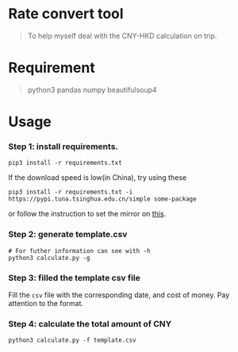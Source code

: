 # Rate convert tool
> To help myself deal with the CNY-HKD calculation on trip.

# Requirement
> python3
> pandas
> numpy
> beautifulsoup4


# Usage

### Step 1: install requirements.
```shell
pip3 install -r requirements.txt
```
If the download speed is low(in China), try using these

```shell
pip3 install -r requirements.txt -i https://pypi.tuna.tsinghua.edu.cn/simple some-package
```

or follow the instruction to set the mirror on [this](https://mirrors.tuna.tsinghua.edu.cn/help/pypi/).

### Step 2: generate template.csv
```shell
# For futher information can see with -h
python3 calculate.py -g
```

### Step 3: filled the template csv file
Fill the `csv` file with the corresponding date, and cost of money. Pay attention to the format.

### Step 4: calculate the total amount of CNY
```shell
python3 calculate.py -f template.csv
```

